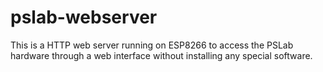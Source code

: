 # pslab-webserver
This is a HTTP web server running on ESP8266 to access the PSLab hardware through a web interface without installing any special software.
